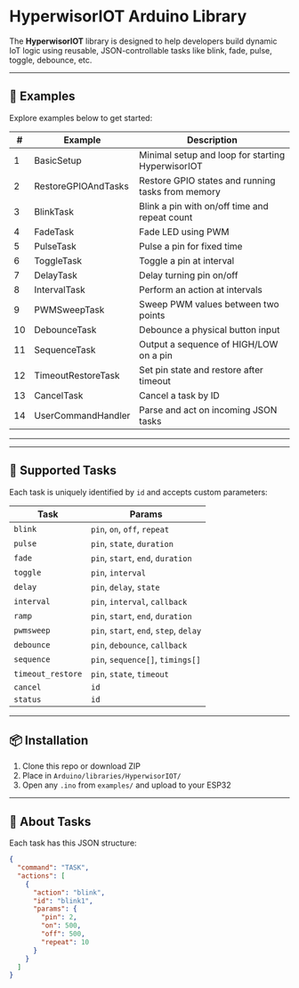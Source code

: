 # HyperwisorIOT Arduino Library

The **HyperwisorIOT** library is designed to help developers build dynamic IoT logic using reusable, JSON-controllable tasks like blink, fade, pulse, toggle, debounce, etc.

---

## 📁 Examples

Explore examples below to get started:

| #  | Example                | Description                                                |
|----|------------------------|------------------------------------------------------------|
| 1  | BasicSetup         | Minimal setup and loop for starting HyperwisorIOT         |
| 2  | RestoreGPIOAndTasks | Restore GPIO states and running tasks from memory         |
| 3  | BlinkTask               | Blink a pin with on/off time and repeat count             |
| 4  | FadeTask               | Fade LED using PWM                                        |
| 5  | PulseTask             | Pulse a pin for fixed time                                |
| 6  | ToggleTask            | Toggle a pin at interval                                  |
| 7  | DelayTask             | Delay turning pin on/off                                  |
| 8  | IntervalTask         | Perform an action at intervals                            |
| 9  | PWMSweepTask        | Sweep PWM values between two points                       |
| 10 | DebounceTask        | Debounce a physical button input                          |
| 11 | SequenceTask       | Output a sequence of HIGH/LOW on a pin                    |
| 12 | TimeoutRestoreTask| Set pin state and restore after timeout                   |
| 13 | CancelTask            | Cancel a task by ID                                       |
| 14 | UserCommandHandler | Parse and act on incoming JSON tasks                      |

---

---

## 🔧 Supported Tasks

Each task is uniquely identified by `id` and accepts custom parameters:

| Task              | Params                                 |
| ----------------- | -------------------------------------- |
| `blink`           | `pin`, `on`, `off`, `repeat`           |
| `pulse`           | `pin`, `state`, `duration`             |
| `fade`            | `pin`, `start`, `end`, `duration`      |
| `toggle`          | `pin`, `interval`                      |
| `delay`           | `pin`, `delay`, `state`                |
| `interval`        | `pin`, `interval`, `callback`          |
| `ramp`            | `pin`, `start`, `end`, `duration`      |
| `pwmsweep`        | `pin`, `start`, `end`, `step`, `delay` |
| `debounce`        | `pin`, `debounce`, `callback`          |
| `sequence`        | `pin`, `sequence[]`, `timings[]`       |
| `timeout_restore` | `pin`, `state`, `timeout`              |
| `cancel`          | `id`                                   |
| `status`          | `id`                                   |

---

## 📦 Installation

1. Clone this repo or download ZIP
2. Place in `Arduino/libraries/HyperwisorIOT/`
3. Open any `.ino` from `examples/` and upload to your ESP32

---

## 🧠 About Tasks

Each task has this JSON structure:
```json
{
  "command": "TASK",
  "actions": [
    {
      "action": "blink",
      "id": "blink1",
      "params": {
        "pin": 2,
        "on": 500,
        "off": 500,
        "repeat": 10
      }
    }
  ]
}
